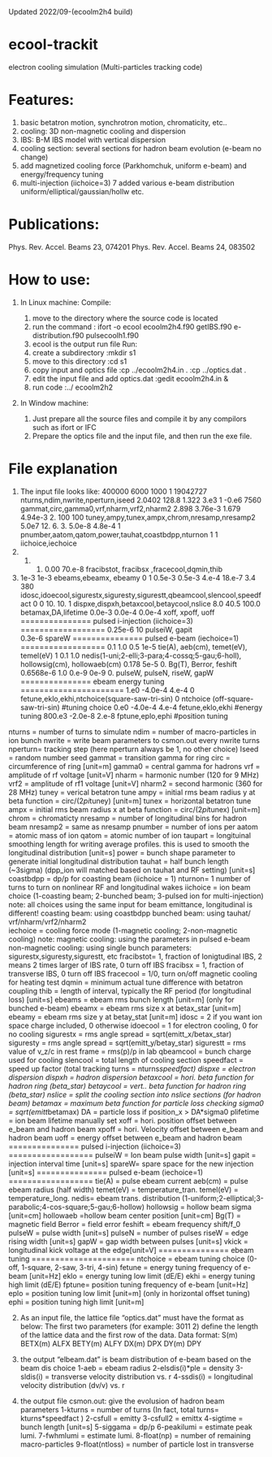Updated 2022/09-(ecoolm2h4 build)

# ecool-trackit 
electron cooling simulation (Multi-particles tracking code)


# Features: 
1. basic betatron motion, synchrotron motion, chromaticity, etc..
2. cooling: 3D non-magnetic cooling and dispersion
3. IBS: B-M IBS model with vertical dispersion
4. cooling section: several sections for hadron beam evolution (e-beam no change)  
5. add magnetized cooling force (Parkhomchuk, uniform e-beam) and energy/frequency tuning 
6. multi-injection (iichoice=3)
7 added various e-beam distribution uniform/elliptical/gaussian/hollw etc. 
		
		
# Publications:
Phys. Rev. Accel. Beams 23, 074201
Phys. Rev. Accel. Beams 24, 083502


# How to use:

1. In Linux machine:
Compile:
	1) move to the directory where the source code is located
	2) run the command
	: ifort -o ecool ecoolm2h4.f90 getIBS.f90 e-distribution.f90 pulsecoolh1.f90
	3) ecool is the output run file
Run:
	1) create a subdirectory
	 :mkdir s1
	2) move to this directory
	 :cd s1
	3) copy input and optics file 
	 :cp ../ecoolm2h4.in .
	 :cp ../optics.dat .
	4) edit the input file and add optics.dat
	 :gedit ecoolm2h4.in &
	5) run code
	 :../ ecoolm2h2
	 
2. In Window machine:
	1) Just prepare all the source files and compile it by any compilors such as ifort or IFC
	2) Prepare the optics file and the input file, and then run the exe file.


# File explanation
1. The input file looks like:
400000 6000 1000  1 19042727   nturns,ndim,nwrite,nperturn,iseed
2.0402  128.8  1.322  3.e3  1  -0.e6  7560   gammat,circ,gamma0,vrf,nharm,vrf2,nharm2
2.898  3.76e-3  1.679  4.94e-3  2. 100 100 tuney,ampy,tunex,ampx,chrom,nresamp,nresamp2
5.0e7  12.   6.  3.  5.0e-8   4.8e-4  1  pnumber,aatom,qatom,power,tauhat,coastbdpp,nturnon
1  1   iichoice,iechoice
1. 1.  1.  0.00  70.e-8 fracibstot, fracibsx ,fracecool,dqmin,thib
20.  1e-3  1e-3 ebeams,ebeamx, ebeamy
0 1 0.5e-3 0.5e-3 4.e-4 18.e-7 3.4 380 idosc,idoecool,sigurestx,siguresty,sigurestt,qbeamcool,slencool,speedfact
0 0  10. 10. 1  dispxe,dispxh,betaxcool,betaycool,nslice
8.0  40.5 100.0 	betamax,DA,lifetime
0.0e-3 0.0e-4  0.0e-4  xoff, xpoff, uoff
=============== pulsed i-injection (iichoice=3) ==================
0.25e-6  10      pulseiW, gapit  
0.3e-6	      spareW
=============== pulsed e-beam (iechoice=1) ==================
0.1  1.0   0.5  1e-5  tie(A), aeb(cm), temet(eV), temel(eV)
1     0.1   1.0  nedis(1-uni;2-elli;3-para;4-cossq;5-gau;6-holl), hollowsig(cm), hollowaeb(cm)
0.178   5e-5    0.    Bg(T), Berror, feshift
0.6568e-6   1.0   0.e-9   0e-9  0.   pulseW, pulseN, riseW, gapW
=============== ebeam energy tuning ======================
1.e0  -4.0e-4  4.e-4   0  fetune,eklo,ekhi,ntchoice(square-saw-tri-sin)
0    ntchoice (off-square-saw-tri-sin)	#tuning choice
0.e0  -4.0e-4  4.e-4    fetune,eklo,ekhi	#energy tuning
800.e3  -2.0e-8  2.e-8    fptune,eplo,ephi	#position tuning  
        


nturns = number of turns to simulate
ndim = number of macro-particles in ion bunch
nwrite = write beam parameters to csmon.out every nwrite turns
nperturn= tracking step (here nperturn always be 1, no other choice)
Iseed = random number seed
gammat = transition gamma for ring
circ   = circumference of ring [unit=m]
gamma0 = central gamma for hadrons
vrf    = amplitude of rf voltage [unit=V]
nharm  = harmonic number (120 for 9 MHz)
vrf2   = amplitude of rf1 voltage [unit=V]
nharm2 = second harmonic (360 for 28 MHz) 
tuney  = verical betatron tune
ampy   = initial rms beam radius y at beta function = circ/(2*pi*tuney) [unit=m]
tunex  = horizontal betatron tune
ampx   = initial rms beam radius x at beta function = circ/(2*pi*tunex) [unit=m]
chrom  = chromaticty
nresamp  = number of longitudinal bins for hadron beam 
nresamp2 = same as nresamp
pnumber  = number of ions per
aatom  = atomic mass of ion
qatom  = atomic number of ion
taupart = longituinal smoothing length for writing average profiles. this is used to smooth the longitudinal distribution [unit=s]
power  = bunch shape parameter to generate initial longitudinal distribution
tauhat = half bunch length (~3sigma) (dpp_ion will matched based on tauhat and RF setting) [unit=s]
coastbdpp = dp/p for coasting beam (iichoice = 1)
nturnon= 1 number of turns to turn on nonlinear RF and longitudinal wakes
iichoice = ion beam choice (1-coasting beam;  2-bunched beam; 3-pulsed ion for multi-injection)
	note: all choices using the same input for beam emittance, longitudinal is different!
		coasting beam: using coastbdpp
		bunched beam: using tauhat/ vrf/nharm/vrf2/nharm2	
iechoice = cooling force mode (1-magnetic cooling;  2-non-magnetic cooling)
	note:	magnetic cooling: using the parameters in pulsed e-beam
		non-magnetic cooling: using single bunch parameters: sigurestx,siguresty,sigurestt, etc
fracibstot= 1, fraction of lonigtudinal IBS, 2 means 2 times larger of IBS rate, 0 turn off IBS 
fracibsx  = 1, fraction of transverse IBS, 0 turn off IBS 
fracecool = 1/0, turn on/off magnetic cooling for heating test
dqmin  = minimum actual tune difference with betatron coupling
thib   = length of interval, typically the RF period (for longitudinal loss) [unit=s]
ebeams = ebeam rms bunch length [unit=m] (only for bunched e-beam)
ebeamx = ebeam rms size x at betax_star [unit=m]
ebeamy = ebeam rms size y at betay_stat [unit=m]
idosc = 2 if you want ion space charge included, 0 otherwise
idoecool = 1 for electron cooling, 0 for no cooling
sigurestx = rms angle spread = sqrt(emitt_x/betax_star)
siguresty = rms angle spread = sqrt(emitt_y/betay_star)
sigurestt = rms value of v_z/c in rest frame = rms(p)/p in lab
qbeamcool = bunch charge used for cooling
slencool = total length of cooling section
speedfact = speed up factor (total tracking turns = nturns*speedfact)
dispxe = electron dispersion
dispxh = hadron dispersion
betaxcool = hori. beta function for hadron ring (beta_star)
betaycool = vert.. beta function for hadron ring (beta_star)
nslice = split the cooling section into nslice sections (for hadron beam)
betamax = maximum beta function for particle loss checking sigma0 = sqrt(emitt*betamax)
DA = particle loss if position_x > DA*sigma0
plifetime = ion beam lifetime manually set
xoff = hori. position offset between e_beam and hadron beam
xpoff = hori. Velocity offset between e_beam and hadron beam
uoff = energy offset between e_beam and hadron beam
=============== pulsed i-injection (iichoice=3) ==================
pulseiW = Ion beam pulse width [unit=s]
gapit =   injection interval time [unit=s]
spareW= spare space for the new injection [unit=s]
=============== pulsed e-beam (iechoice=1) ==================
tie(A) = pulse ebeam current
aeb(cm) = pulse ebeam radius (half width)
temet(eV) = temperature_tran. 
temel(eV) = temperature_long.
nedis= ebeam trans. distribution (1-uniform;2-elliptical;3-parabolic;4-cos-square;5-gau;6-hollow) hollowsig = hollow beam sigma [unit=cm]
hollowaeb =hollow beam center position [unit=cm]
Bg(T) = magnetic field
Berror = field error 
feshift = ebeam frequency shift/f_0
pulseW = pulse width [unit=s]
pulseN = number of pulses
riseW = edge rising width [unit=s]
gapW = gap width between pulses [unit=s]
vkick = longitudinal kick voltage at the edge[unit=V]
=============== ebeam tuning ======================
ntchoice = ebeam tuning choice (0-off, 1-square, 2-saw, 3-tri, 4-sin)
fetune = energy tuning frequency of e-beam [unit=Hz]
eklo = energy tuning low limit (dE/E)
ekhi = energy tuning high limit (dE/E)
fptune= position tuning frequency of e-beam [unit=Hz]
eplo = position tuning low limit [unit=m] (only in horizontal offset tuning) 
ephi = position tuning high limit [unit=m]



2. As an input file, the lattice file “optics.dat” must have the format as below:
The first two parameters (for example: 3011 2) define the length of the lattice data and the first row of the data.
Data format:  S(m)    BETX(m)    ALFX    BETY(m)    ALFY    DX(m)    DPX    DY(m)    DPY

3. the output “elbeam.dat” is beam distribution of e-beam based on the beam dis choice
1-aeb = ebeam radius
2-elsdis(i)*ple  = density 
3-sldis(i) = transverse velocity distribution vs. r
4-ssdis(i) = longitudinal velocity distribution (dv/v) vs. r 
   

4. the output file csmon.out: give the evolusion of hadron beam parameters
1-kturns  = number of turns (In fact, total turns= kturns*speedfact )
2-csfull  = emitty
3-csfull2 = emittx
4-sigtime = bunch length [unit=s]
5-siggama = dp/p
6-peakilumi = estimate peak lumi.
7-fwhmlumi  = estimate lumi. 
8-float(np) = number of remaining macro-particles
9-float(ntloss) = number of particle lost in transverse






